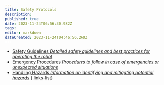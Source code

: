 ```yaml
---
title: Safety Protocols
description: 
published: true
date: 2023-11-24T06:56:30.982Z
tags: 
editor: markdown
dateCreated: 2023-11-24T04:46:56.260Z
---
```


- [Safety Guidelines *Detailed safety guidelines and best practices for operating the robot*](/reference/character/aelorian/ryuuko/manual/ch13/s1)
- [Emergency Procedures *Procedures to follow in case of emergencies or unexpected situations*](/reference/character/aelorian/ryuuko/manual/ch13/s2)
- [Handling Hazards *Information on identifying and mitigating potential hazards*](/reference/character/aelorian/ryuuko/manual/ch13/s3)
{.links-list}
